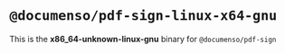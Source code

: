 # `@documenso/pdf-sign-linux-x64-gnu`

This is the **x86_64-unknown-linux-gnu** binary for `@documenso/pdf-sign`
